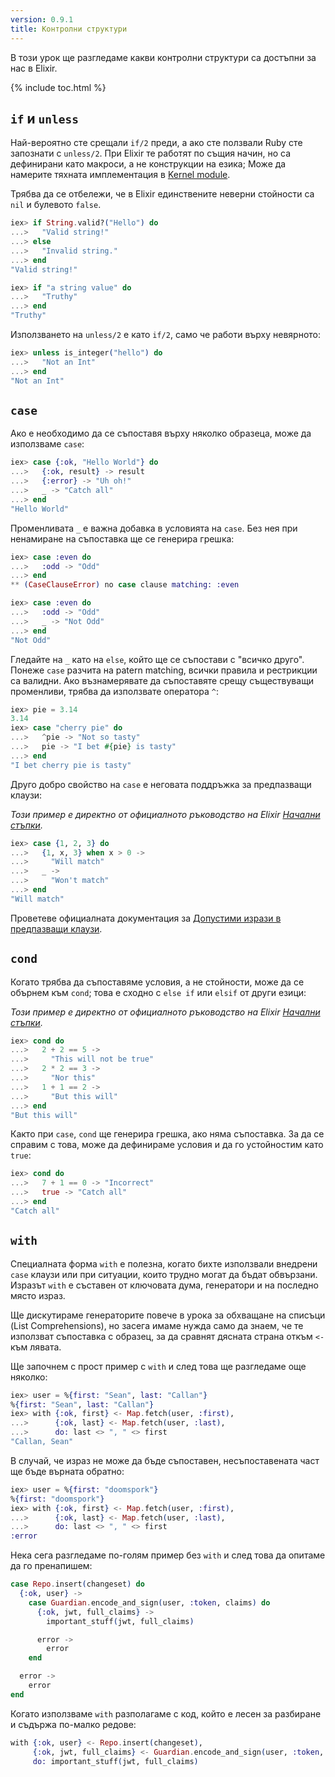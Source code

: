 ```yaml
---
version: 0.9.1
title: Контролни структури
---
```


В този урок ще разгледаме какви контролни структури са достъпни за нас в Elixir.

{% include toc.html %}

## `if` и `unless`

Най-вероятно сте срещали `if/2` преди, а ако сте ползвали Ruby сте запознати с `unless/2`.  При Elixir те работят по същия начин, но са дефинирани като макроси, а не конструкции на езика; Може да намерите тяхната имплементация в [Kernel module](https://hexdocs.pm/elixir/Kernel.html).

Трябва да се отбележи, че в Elixir единствените неверни стойности са `nil` и булевото `false`.

```elixir
iex> if String.valid?("Hello") do
...>   "Valid string!"
...> else
...>   "Invalid string."
...> end
"Valid string!"

iex> if "a string value" do
...>   "Truthy"
...> end
"Truthy"
```

Използването на `unless/2` е като `if/2`, само че работи върху невярното:

```elixir
iex> unless is_integer("hello") do
...>   "Not an Int"
...> end
"Not an Int"
```

## `case`

Ако е необходимо да се съпоставя върху няколко образеца, може да използваме `case`:

```elixir
iex> case {:ok, "Hello World"} do
...>   {:ok, result} -> result
...>   {:error} -> "Uh oh!"
...>   _ -> "Catch all"
...> end
"Hello World"
```

Променливата `_` е важна добавка в условията на `case`. Без нея при ненамиране на съпоставка ще се генерира грешка:

```elixir
iex> case :even do
...>   :odd -> "Odd"
...> end
** (CaseClauseError) no case clause matching: :even

iex> case :even do
...>   :odd -> "Odd"
...>   _ -> "Not Odd"
...> end
"Not Odd"
```

Гледайте на `_` като на `else`, който ще се съпостави с "всичко друго".
Понеже `case` разчита на patern matching, всички правила и рестрикции са валидни.  Ако възнамерявате да съпоставяте срещу съществуващи променливи, трябва да използвате оператора `^`:

```elixir
iex> pie = 3.14
3.14
iex> case "cherry pie" do
...>   ^pie -> "Not so tasty"
...>   pie -> "I bet #{pie} is tasty"
...> end
"I bet cherry pie is tasty"
```

Друго добро свойство на `case` е неговата поддръжка за предпазващи клаузи:

_Този пример е директно от официалното ръководство на Elixir [Начални стъпки](http://elixir-lang.org/getting-started/case-cond-and-if.html#case)._

```elixir
iex> case {1, 2, 3} do
...>   {1, x, 3} when x > 0 ->
...>     "Will match"
...>   _ ->
...>     "Won't match"
...> end
"Will match"
```

Проветеве официалната документация за [Допустими изрази в предпазващи клаузи](https://hexdocs.pm/elixir/guards.html#list-of-allowed-expressions).

## `cond`

Когато трябва да съпоставяме условия, а не стойности, може да се обърнем към `cond`; това е сходно с `else if` или `elsif` от други езици:

_Този пример е директно от официалното ръководство на Elixir [Начални стъпки](http://elixir-lang.org/getting-started/case-cond-and-if.html#cond)._

```elixir
iex> cond do
...>   2 + 2 == 5 ->
...>     "This will not be true"
...>   2 * 2 == 3 ->
...>     "Nor this"
...>   1 + 1 == 2 ->
...>     "But this will"
...> end
"But this will"
```

Както при `case`, `cond` ще генерира грешка, ако няма съпоставка.  За да се справим с това, може да дефинираме условия и да го устойностим като `true`:

```elixir
iex> cond do
...>   7 + 1 == 0 -> "Incorrect"
...>   true -> "Catch all"
...> end
"Catch all"
```

## `with`

Специалната форма `with` е полезна, когато бихте използвали внедрени `case` клаузи или при ситуации, които трудно могат да бъдат обвързани. Изразът `with` е съставен от ключовата дума, генератори и на последно място израз.

Ще дискутираме генераторите повече в урока за обхващане на списъци (List Comprehensions), но засега имаме нужда само да знаем, че те използват съпоставка с образец, за да сравнят дясната страна откъм `<-` към лявата.

Ще започнем с прост пример с `with` и след това ще разгледаме още няколко:

```elixir
iex> user = %{first: "Sean", last: "Callan"}
%{first: "Sean", last: "Callan"}
iex> with {:ok, first} <- Map.fetch(user, :first),
...>      {:ok, last} <- Map.fetch(user, :last),
...>      do: last <> ", " <> first
"Callan, Sean"
```

В случай, че израз не може да бъде съпоставен, несъпоставената част ще бъде върната обратно:

```elixir
iex> user = %{first: "doomspork"}
%{first: "doomspork"}
iex> with {:ok, first} <- Map.fetch(user, :first),
...>      {:ok, last} <- Map.fetch(user, :last),
...>      do: last <> ", " <> first
:error
```

Нека сега разгледаме по-голям пример без `with` и след това да опитаме да го пренапишем:

```elixir
case Repo.insert(changeset) do
  {:ok, user} ->
    case Guardian.encode_and_sign(user, :token, claims) do
      {:ok, jwt, full_claims} ->
        important_stuff(jwt, full_claims)

      error ->
        error
    end

  error ->
    error
end
```

Когато използваме `with` разполагаме с код, който е лесен за разбиране и съдържа по-малко редове:

```elixir
with {:ok, user} <- Repo.insert(changeset),
     {:ok, jwt, full_claims} <- Guardian.encode_and_sign(user, :token, claims),
     do: important_stuff(jwt, full_claims)
```
